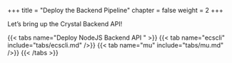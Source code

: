 +++
title = "Deploy the Backend Pipeline"
chapter = false
weight = 2
+++

Let’s bring up the Crystal Backend API!

{{< tabs name="Deploy NodeJS Backend API " >}}
{{< tab name="ecscli" include="tabs/ecscli.md" />}}
{{< tab name="mu" include="tabs/mu.md" />}}
{{< /tabs >}}

